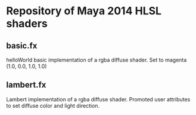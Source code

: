 Repository of Maya 2014 HLSL shaders
=======================

basic.fx
------------
helloWorld basic implementation of a rgba diffuse shader. Set to magenta (1.0, 0.0, 1.0, 1.0)

lambert.fx
------------
Lambert implementation of a rgba diffuse shader. Promoted user attributes to set diffuse color and light direction.
